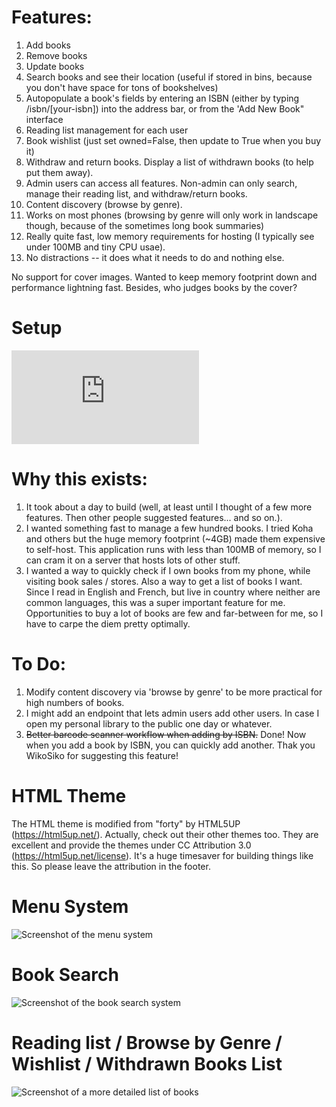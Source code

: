 # Features:

1. Add books
2. Remove books
3. Update books
4. Search books and see their location (useful if stored in bins, because you don't have space for tons of bookshelves)
5. Autopopulate a book's fields by entering an ISBN (either by typing /isbn/[your-isbn]) into the address bar, or from the 'Add New Book" interface
6. Reading list management for each user
7. Book wishlist (just set owned=False, then update to True when you buy it)
8. Withdraw and return books. Display a list of withdrawn books (to help put them away).
9. Admin users can access all features. Non-admin can only search, manage their reading list, and withdraw/return books.
10. Content discovery (browse by genre).
11. Works on most phones (browsing by genre will only work in landscape though, because of the sometimes long book summaries)
12. Really quite fast, low memory requirements for hosting (I typically see under 100MB and tiny CPU usae).
13. No distractions -- it does what it needs to do and nothing else.

No support for cover images. Wanted to keep memory footprint down and performance lightning fast. Besides, who judges books by the cover?

# Setup

![Setup has moved to it's own file to keep things organized](https://github.com/seanboyce/ubiblio/blob/main/SETUP.md)

# Why this exists:

1. It took about a day to build (well, at least until I thought of a few more features. Then other people suggested features... and so on.).
2. I wanted something fast to manage a few hundred books. I tried Koha and others but the huge memory footprint (~4GB) made them expensive to self-host. This application runs with less than 100MB of memory, so I can cram it on a server that hosts lots of other stuff.
3. I wanted a way to quickly check if I own books from my phone, while visiting book sales / stores. Also a way to get a list of books I want. Since I read in English and French, but live in country where neither are common languages, this was a super important feature for me. Opportunities to buy a lot of books are few and far-between for me, so I have to carpe the diem pretty optimally.


# To Do:

1. Modify content discovery via 'browse by genre' to be more practical for high numbers of books.
2. I might add an endpoint that lets admin users add other users. In case I open my personal library to the public one day or whatever.
3. ~~Better barcode scanner workflow when adding by ISBN.~~ Done! Now when you add a book by ISBN, you can quickly add another. Thak you WikoSiko for suggesting this feature!

# HTML Theme
The HTML theme is modified from "forty" by HTML5UP (https://html5up.net/). Actually, check out their other themes too. They are excellent and provide the themes under CC Attribution 3.0 (https://html5up.net/license). It's a huge timesaver for building things like this. So please leave the attribution in the footer.

# Menu System
![Screenshot of the menu system](https://github.com/seanboyce/ubiblio/blob/main/ubiblio_menu.png)

# Book Search
![Screenshot of the book search system](https://github.com/seanboyce/ubiblio/blob/main/ubiblio_search.png)

# Reading list / Browse by Genre / Wishlist / Withdrawn Books List
![Screenshot of a more detailed list of books](https://github.com/seanboyce/ubiblio/blob/main/ubiblio_readling_list.png)
